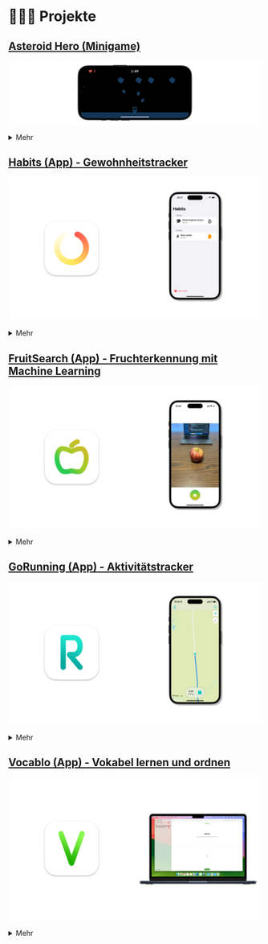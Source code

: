 # 👨🏻‍💻 Projekte

## <a href="https://github.com/marceljaeger-a/AsteroidHero"> Asteroid Hero (Minigame) </a>

![AsteroidHero Thumbnail](/assets/asteroidhero/asteroidhero_thumbnail.png)

<details>
  <summary>Mehr</summary>

  ![AsteroidHero Screenshots](/assets/asteroidhero/asteroidhero_screenshots.png)

  [Clip auf Youtube öffnen.](https://www.youtube.com/watch?v=qR-g7RNkZ_s)

  #### Konzept
  In diesem Spiel geht es darum, die Asteroiden mit Magie abzuschießen und solange wie möglich durchzuhalten. Man hat 3 Leben. 
  Sobald ein Asteroid einschlägt, verliert man 1 Herz. Hat man alle 3 verloren, ist das Spiel vorbei. 
  Für je 10 Sekunden bekommt man am Ende 1 Emerald.

  Eine Runde ist im Quellcode in Phasen aufgeteilt. Beim Ereichen einer Phase werden bestimmte Parameter des Spiels verändert, 
  wie zum Beipsiel die Anzahl der Asteroiden. Die Sprites wurden mit Pixelmator erstellt und die Sounds mit der App GarageBand.

  #### Technologien
  - SpriteKit
  - GameplayKit
  - SwiftUI
  - Swift
  - Xcode 
  - Git

  #### Platform
  - iOS

</details>



## <a href="https://github.com/marceljaeger-a/Habits"> Habits (App) - Gewohnheitstracker </a>

![Habits Thumbnail](/assets/habits/habits_thumbnail.png)

<details>
  <summary>Mehr</summary>

  ![Habits Screenshots](/assets/habits/habits_screenshots.png)

  #### Funktionen
  - Liste aller Gewohnheiten.
  - Liste mit Gewohnheiten, die heute anstehen.
  - Stellt deinen Streak als Kalendar dar.
  - Usernotification zum Zeitpunkt der Gewohnheit.

  #### Technologien
  - User Notifications
  - SwiftUI
  - SwiftData
  - Swift Charts
  - Swift
  - Xcode
  - Git

  #### Platform
  - iOS

</details>



## <a href="https://github.com/marceljaeger-a/FruitSearch"> FruitSearch (App) - Fruchterkennung mit Machine Learning </a>

![FruitSearch Thumbnail](/assets/fruitsearch/fruitsearch_thumbnail.png)

<details>
  <summary>Mehr</summary>

  ![FruitSearch Screenshots](/assets/fruitsearch/fruitsearch_screenshots.png)

  #### Funktionen
  - Kameraintegration.
  - Erkennt einen Apfel, eine Banane, eine Orange und eine Tomate mit Machine Learning.
  - Ladet die Nährwerte der Frucht von der Spoonacular API.

  #### Technologien
  - Core ML
  - Create ML
  - AVFoundation
  - URL Request
  - SwiftUI
  - Swift Charts
  - Swift
  - Xcode
  - Git

  #### Platform
  - iOS

</details>



## <a href="https://github.com/marceljaeger-a/GoRunning"> GoRunning (App) - Aktivitätstracker </a>

![GoRunning Screenshots](/assets/gorunning/gorunning_thumbnail.png)

<details>
  <summary>Mehr</summary>

  ![GoRunning Screenshots](/assets/gorunning/gorunning_screenshots.png)

  #### Funktionen
  - Zeigt aktuelle Position auf der Map.
  - Zeigt zurückgelegten Weg auf der Map.
  - Speichert die Aktivität und Weg.
  - Stellt Daten der Aktivität in Charts da.

  #### Technologien
  - Core Location
  - MapKit
  - SwiftUI
  - SwiftData
  - Swift Charts
  - Swift
  - Xcode
  - Git

  #### Platform
  - iOS

</details>



## <a href="https://github.com/marceljaeger-a/Vocablo"> Vocablo (App) - Vokabel lernen und ordnen </a>

![Vocablo Thumbnail](/assets/vocablo/vocablo_thumbnail.png)

<details>
  <summary>Mehr</summary>

  ![Vocablo Screenshots](/assets/vocablo/vocablo_screenshots.png)

  #### Funktionen
  - Erstellen von Vokabellisten.
  - Lernen von Vokabeln mit Spaced Repetition Algorithmus.

  #### Technologien
  - SwiftUI
  - SwiftData
  - Swift
  - XCTest
  - Xcode
  - Git

  #### Platform
  - macOS

</details>

[def]: https://youtu.be/O-fCDcd-ai0
